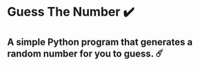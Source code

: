 # Guess The Number ✔️

## A simple Python program that generates a random number for you to guess. ☄️



